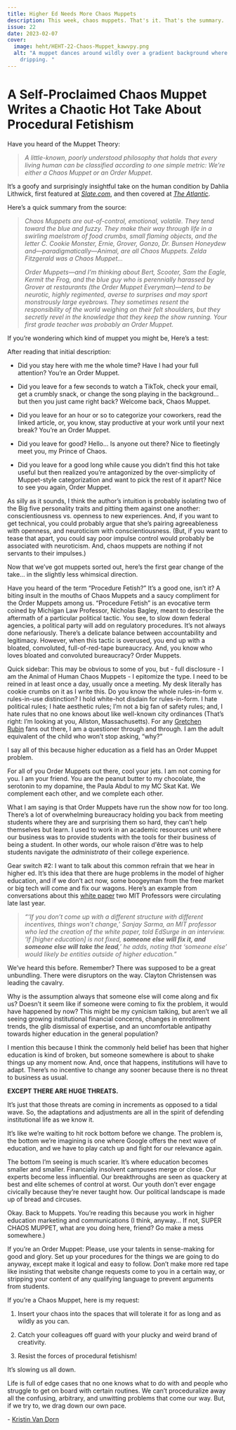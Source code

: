 ```yaml
---
title: Higher Ed Needs More Chaos Muppets
description: This week, chaos muppets. That's it. That's the summary.
issue: 22
date: 2023-02-07
cover:
  image: heht/HEHT-22-Chaos-Muppet_kawvpy.png
  alt: "A muppet dances around wildly over a gradient background where water is
    dripping. "
---
```


A Self-Proclaimed Chaos Muppet Writes a Chaotic Hot Take About Procedural Fetishism
===================================================================================

Have you heard of the Muppet Theory:

> _A little-known, poorly understood philosophy that holds that every living human can be classified according to one simple metric: We’re either a Chaos Muppet or an Order Muppet_.

It’s a goofy and surprisingly insightful take on the human condition by Dahlia Lithwick, first featured at [_Slate.com_](http://Slate.com), and then covered at [_The Atlantic_](https://www.theatlantic.com/culture/archive/2012/06/muppet-theory-explains-humanity/327133/).  

Here’s a quick summary from the source:

> _Chaos Muppets are out-of-control, emotional, volatile. They tend toward the blue and fuzzy. They make their way through life in a swirling maelstrom of food crumbs, small flaming objects, and the letter C. Cookie Monster, Ernie, Grover, Gonzo, Dr. Bunsen Honeydew and—paradigmatically—Animal, are all Chaos Muppets. Zelda Fitzgerald was a Chaos Muppet…_
>
> _Order Muppets—and I’m thinking about Bert, Scooter, Sam the Eagle, Kermit the Frog, and the blue guy who is perennially harassed by Grover at restaurants (the Order Muppet Everyman)—tend to be neurotic, highly regimented, averse to surprises and may sport monstrously large eyebrows. They sometimes resent the responsibility of the world weighing on their felt shoulders, but they secretly revel in the knowledge that they keep the show running. Your first grade teacher was probably an Order Muppet._

If you’re wondering which kind of muppet you might be, Here’s a test:

After reading that initial description:

* Did you stay here with me the whole time? Have I had your full attention? You’re an Order Muppet.

* Did you leave for a few seconds to watch a TikTok, check your email, get a crumbly snack, or change the song playing in the background… but then you just came right back? Welcome back, Chaos Muppet.

* Did you leave for an hour or so to categorize your coworkers, read the linked article, or, you know, stay productive at your work until your next break? You’re an Order Muppet.

* Did you leave for good? Hello… Is anyone out there? Nice to fleetingly meet you, my Prince of Chaos.

* Did you leave for a good long while cause you didn’t find this hot take useful but then realized you’re antagonized by the over-simplicity of Muppet-style categorization and want to pick the rest of it apart? Nice to see you again, Order Muppet.

As silly as it sounds, I think the author’s intuition is probably isolating two of the Big five personality traits and pitting them against one another: conscientiousness vs. openness to new experiences. And, if you want to get technical, you could probably argue that she’s pairing agreeableness with openness, and neuroticism with conscientiousness. (But, if you want to tease that apart, you could say poor impulse control would probably be associated with neuroticism. And, chaos muppets are nothing if not servants to their impulses.)

Now that we’ve got muppets sorted out, here’s the first gear change of the take… in the slightly less whimsical direction.

Have you heard of the term “Procedure Fetish?” It’s a good one, isn’t it? A biting insult in the mouths of Chaos Muppets and a saucy compliment for the Order Muppets among us. “Procedure Fetish” is an evocative term coined by Michigan Law Professor, Nicholas Bagley, meant to describe the aftermath of a particular political tactic. You see, to slow down federal agencies, a political party will add on regulatory procedures. It’s not always done nefariously. There’s a delicate balance between accountability and legitimacy. However, when this tactic is overused, you end up with a bloated, convoluted, full-of-red-tape bureaucracy. And, you know who loves bloated and convoluted bureaucracy? Order Muppets.

Quick sidebar: This may be obvious to some of you, but - full disclosure - I am the Animal of Human Chaos Muppets - I epitomize the type. I need to be reined in at least once a day, usually once a meeting. My desk literally has cookie crumbs on it as I write this. Do you know the whole rules-in-form v. rules-in-use distinction? I hold white-hot disdain for rules-in-form. I hate political rules; I hate aesthetic rules; I’m not a big fan of safety rules; and, I hate rules that no one knows about like well-known city ordinances (That’s right: I’m looking at you, Allston, Massachusetts). For any [Gretchen Rubin](https://gretchenrubin.com/books/the-four-tendencies/) fans out there, I am a questioner through and through. I am the adult equivalent of the child who won’t stop asking, “why?”

I say all of this because higher education as a field has an Order Muppet problem.

For all of you Order Muppets out there, cool your jets. I am not coming for you. I am your friend. You are the peanut butter to my chocolate, the serotonin to my dopamine, the Paula Abdul to my MC Skat Kat. We complement each other, and we complete each other.

What I am saying is that Order Muppets have run the show now for too long. There’s a lot of overwhelming bureaucracy holding you back from meeting students where they are and surprising them so hard, they can’t help themselves but learn. I used to work in an academic resources unit where our business was to provide students with the tools for their business of being a student. In other words, our whole raison d'être was to help students navigate the _administrata_ of their college experience.

Gear switch #2: I want to talk about this common refrain that we hear in higher ed. It’s this idea that there are huge problems in the model of higher education, and if we don’t act now, some boogeyman from the free market or big tech will come and fix our wagons. Here’s an example from conversations about this [white paper](https://www.projectnei.com/_files/ugd/d859ad_d6ca8f62511b48b0a21ec6eba8e5db84.pdf) two MIT Professors were circulating late last year.

> _“‘If you don’t come up with a different structure with different incentives, things won’t change,’ Sanjay Sarma, an MIT professor who led the creation of the white paper, told EdSurge in an interview. ‘If \[higher education\] is not fixed,_ **_someone else will fix it, and someone else will take the lead_**_,’ he adds, noting that ‘someone else’ would likely be entities outside of higher education.”_

We’ve heard this before. Remember? There was supposed to be a great unbundling. There were disruptors on the way. Clayton Christensen was leading the cavalry.

Why is the assumption always that someone else will come along and fix us? Doesn’t it seem like if someone were coming to fix the problem, it would have happened by now? This might be my cynicism talking, but aren’t we all seeing growing institutional financial concerns, changes in enrollment trends, the glib dismissal of expertise, and an uncomfortable antipathy towards higher education in the general population?

I mention this because I think the commonly held belief has been that higher education is kind of broken, but someone somewhere is about to shake things up any moment now. And, once that happens, institutions will have to adapt. There’s no incentive to change any sooner because there is no threat to business as usual.

**EXCEPT THERE ARE HUGE THREATS.**

It’s just that those threats are coming in increments as opposed to a tidal wave. So, the adaptations and adjustments are all in the spirit of defending institutional life as we know it.

It’s like we’re waiting to hit rock bottom before we change. The problem is, the bottom we’re imagining is one where Google offers the next wave of education, and we have to play catch up and fight for our relevance again.

The bottom I’m seeing is much scarier. It’s where education becomes smaller and smaller. Financially insolvent campuses merge or close. Our experts become less influential. Our breakthroughs are seen as quackery at best and elite schemes of control at worst. Our youth don’t ever engage civically because they’re never taught how. Our political landscape is made up of bread and circuses.

Okay. Back to Muppets. You’re reading this because you work in higher education marketing and communications (I think, anyway… If not, SUPER CHAOS MUPPET, what are you doing here, friend? Go make a mess somewhere.)

If you’re an Order Muppet: Please, use your talents in sense-making for good and glory. Set up your procedures for the things we are going to do anyway, except make it logical and easy to follow. Don’t make more red tape like insisting that website change requests come to you in a certain way, or stripping your content of any qualifying language to prevent arguments from students.

If you’re a Chaos Muppet, here is my request:

1. Insert your chaos into the spaces that will tolerate it for as long and as wildly as you can.

2. Catch your colleagues off guard with your plucky and weird brand of creativity.

3. Resist the forces of procedural fetishism!

It’s slowing us all down.

Life is full of edge cases that no one knows what to do with and people who struggle to get on board with certain routines. We can’t proceduralize away all the confusing, arbitrary, and unwitting problems that come our way. But, if we try to, we drag down our own pace.

\- [Kristin Van Dorn](https://twitter.com/yossariansghost)
